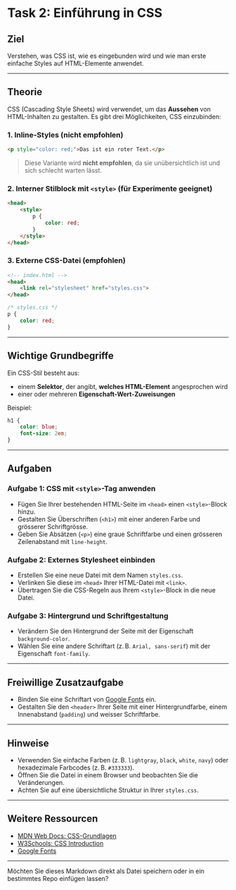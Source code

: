 # Task 2: Einführung in CSS

## Ziel  
Verstehen, was CSS ist, wie es eingebunden wird und wie man erste einfache Styles auf HTML-Elemente anwendet.

---

## Theorie

CSS (Cascading Style Sheets) wird verwendet, um das **Aussehen** von HTML-Inhalten zu gestalten. Es gibt drei Möglichkeiten, CSS einzubinden:

### 1. Inline-Styles (nicht empfohlen)

```html
<p style="color: red;">Das ist ein roter Text.</p>
```

> Diese Variante wird **nicht empfohlen**, da sie unübersichtlich ist und sich schlecht warten lässt.

### 2. Interner Stilblock mit `<style>` (für Experimente geeignet)

```html
<head>
    <style>
        p {
            color: red;
        }
    </style>
</head>
```

### 3. Externe CSS-Datei (empfohlen)

```html
<!-- index.html -->
<head>
    <link rel="stylesheet" href="styles.css">
</head>
```

```css
/* styles.css */
p {
    color: red;
}
```

---

## Wichtige Grundbegriffe

Ein CSS-Stil besteht aus:

- einem **Selektor**, der angibt, **welches HTML-Element** angesprochen wird
- einer oder mehreren **Eigenschaft-Wert-Zuweisungen**

Beispiel:
```css
h1 {
    color: blue;
    font-size: 2em;
}
```

---

## Aufgaben

### Aufgabe 1: CSS mit `<style>`-Tag anwenden
- Fügen Sie Ihrer bestehenden HTML-Seite im `<head>` einen `<style>`-Block hinzu.
- Gestalten Sie Überschriften (`<h1>`) mit einer anderen Farbe und grösserer Schriftgrösse.
- Geben Sie Absätzen (`<p>`) eine graue Schriftfarbe und einen grösseren Zeilenabstand mit `line-height`.

### Aufgabe 2: Externes Stylesheet einbinden
- Erstellen Sie eine neue Datei mit dem Namen `styles.css`.
- Verlinken Sie diese im `<head>` Ihrer HTML-Datei mit `<link>`.
- Übertragen Sie die CSS-Regeln aus Ihrem `<style>`-Block in die neue Datei.

### Aufgabe 3: Hintergrund und Schriftgestaltung
- Verändern Sie den Hintergrund der Seite mit der Eigenschaft `background-color`.
- Wählen Sie eine andere Schriftart (z. B. `Arial, sans-serif`) mit der Eigenschaft `font-family`.

---

## Freiwillige Zusatzaufgabe

- Binden Sie eine Schriftart von [Google Fonts](https://fonts.google.com/) ein.
- Gestalten Sie den `<header>` Ihrer Seite mit einer Hintergrundfarbe, einem Innenabstand (`padding`) und weisser Schriftfarbe.

---

## Hinweise

- Verwenden Sie einfache Farben (z. B. `lightgray`, `black`, `white`, `navy`) oder hexadezimale Farbcodes (z. B. `#333333`).
- Öffnen Sie die Datei in einem Browser und beobachten Sie die Veränderungen.
- Achten Sie auf eine übersichtliche Struktur in Ihrer `styles.css`.

---

## Weitere Ressourcen

- [MDN Web Docs: CSS-Grundlagen](https://developer.mozilla.org/de/docs/Learn/CSS/First_steps/What_is_CSS)
- [W3Schools: CSS Introduction](https://www.w3schools.com/css/css_intro.asp)
- [Google Fonts](https://fonts.google.com/)

---

Möchten Sie dieses Markdown direkt als Datei speichern oder in ein bestimmtes Repo einfügen lassen?
